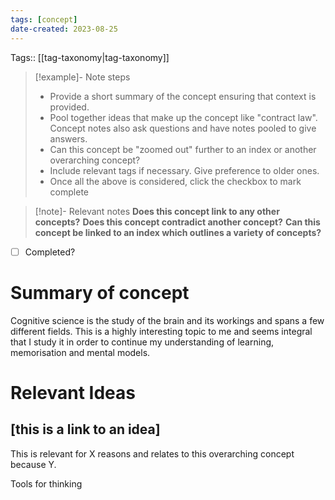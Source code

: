 ```yaml
---
tags: [concept]
date-created: 2023-08-25
---
```


Tags:: [[tag-taxonomy|tag-taxonomy]]

> [!example]- Note steps
> - Provide a short summary of the concept ensuring that context is provided.
> - Pool together ideas that make up the concept like "contract law". Concept notes also ask questions and have notes pooled to give answers.
> - Can this concept be "zoomed out" further to an index or another overarching concept?
> - Include relevant tags if necessary. Give preference to older ones.
> - Once all the above is considered, click the checkbox to mark complete

> [!note]- Relevant notes
> **Does this concept link to any other concepts?**
> **Does this concept contradict another concept?**
> **Can this concept be linked to an index which outlines a variety of concepts?**


- [ ] Completed?
# Summary of concept
Cognitive science is the study of the brain and its workings and spans a few different fields. This is a highly interesting topic to me and seems integral that I study it in order to continue my understanding of learning, memorisation and mental models.

# Relevant Ideas

## [this is a link to an idea]
This is relevant for X reasons and relates to this overarching concept because Y.

Tools for thinking